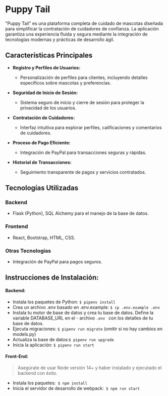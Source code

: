 # Puppy Tail

"Puppy Tail" es una plataforma completa de cuidado de mascotas diseñada para simplificar la contratación de cuidadores de confianza. La aplicación garantiza una experiencia fluida y segura mediante la integración de tecnologías modernas y prácticas de desarrollo ágil.

## Características Principales

- **Registro y Perfiles de Usuarios:**
  - Personalización de perfiles para clientes, incluyendo detalles específicos sobre mascotas y preferencias.

- **Seguridad de Inicio de Sesión:**
  - Sistema seguro de inicio y cierre de sesión para proteger la privacidad de los usuarios.

- **Contratación de Cuidadores:**
  - Interfaz intuitiva para explorar perfiles, calificaciones y comentarios de cuidadores.

- **Proceso de Pago Eficiente:**
  - Integración de PayPal para transacciones seguras y rápidas.

- **Historial de Transacciones:**
  - Seguimiento transparente de pagos y servicios contratados.

## Tecnologías Utilizadas

### Backend

- Flask (Python), SQL Alchemy para el manejo de la base de datos.

### Frontend

- React, Bootstrap, HTML, CSS.

### Otras Tecnologías

- Integración de PayPal para pagos seguros.

## Instrucciones de Instalación:

#### Backend:

- Instala los paquetes de Python: ``` $ pipenv install ```
- Crea un archivo .env basado en .env.example: ```$ cp .env.example .env```
- Instala tu motor de base de datos y crea tu base de datos. Define la variable DATABASE_URL en el - archivo ```.env ``` con los detalles de tu base de datos.
- Ejecuta migraciones: ```$ pipenv run migrate``` (omitir si no hay cambios en models.py)
- Actualiza la base de datos:```$ pipenv run upgrade```
- Inicia la aplicación: ```$ pipenv run start```

#### Front-End:
> Asegúrate de usar Node versión 14+ y haber instalado y ejecutado el backend con éxito.
- Instala los paquetes:``` $ npm install```
- Inicia el servidor de desarrollo de webpack:``` $ npm run start```


